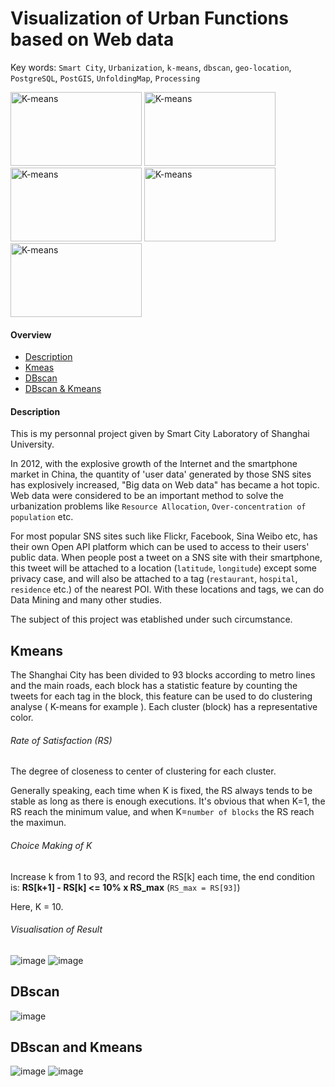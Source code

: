# Visualization of Urban Functions based on Web data
Key words: `Smart City`, `Urbanization`, `k-means`, `dbscan`, `geo-location`, `PostgreSQL`, `PostGIS`, `UnfoldingMap`, `Processing`

<img src="https://github.com/ZENG-Yuhao/Visualization-of-urban-functions-based-on-web-datas/blob/master/screenshots/result1.png" alt="K-means" width="210" height="118">
<img src="https://github.com/ZENG-Yuhao/Visualization-of-urban-functions-based-on-web-datas/blob/master/screenshots/result2.png" alt="K-means" width="210" height="118">
<img src="https://github.com/ZENG-Yuhao/Visualization-of-urban-functions-based-on-web-datas/blob/master/screenshots/dbscan2.png" alt="K-means" width="210" height="118">
<img src="https://github.com/ZENG-Yuhao/Visualization-of-urban-functions-based-on-web-datas/blob/master/screenshots/6.png" alt="K-means" width="210" height="118">
<img src="https://github.com/ZENG-Yuhao/Visualization-of-urban-functions-based-on-web-datas/blob/master/screenshots/9.png" alt="K-means" width="210" height="118">

#### Overview
* [Description](#description)
* [Kmeas](#kmeans)
* [DBscan](#dbscan)
* [DBscan & Kmeans](#dbscan-and-kmeans)

#### Description
This is my personnal project given by Smart City Laboratory of Shanghai University.

In 2012, with the explosive growth of the Internet and the smartphone market in China, the quantity of 'user data' generated by those SNS sites has explosively increased, "Big data on Web data" has became a hot topic. Web data were considered to be an important method to solve the urbanization problems like `Resource Allocation`, `Over-concentration of population` etc. 

For most popular SNS sites such like Flickr, Facebook, Sina Weibo etc, has their own Open API platform which can be used to access to their users' public data. When people post a tweet on a SNS site with their smartphone, this tweet will be attached to a location (`latitude`, `longitude`) except some privacy case, and will also be attached to a tag (`restaurant`, `hospital`, `residence` etc.) of the nearest POI. With these locations and tags, we can do Data Mining and many other studies.

The subject of this project was etablished under such circumstance.

## Kmeans
The Shanghai City has been divided to 93 blocks according to metro lines and the main roads, each block has a statistic feature by counting the tweets for each tag in the block, this feature can be used to do clustering analyse ( K-means for example ). Each cluster (block) has a representative color.

###### Rate of Satisfaction (RS)
The degree of closeness to center of clustering for each cluster.

Generally speaking, each time when K is fixed, the RS always tends to be stable as long as there is enough executions. 
It's obvious that when K=1, the RS reach the minimum value, and when K=`number of blocks` the RS reach the maximun.

###### Choice Making of K
Increase k from 1 to 93, and record the RS[k] each time, the end condition is: **RS[k+1] - RS[k] <= 10% x RS_max** (`RS_max = RS[93]`)

Here, K = 10.

###### Visualisation of Result
![image](https://github.com/ZENG-Yuhao/Visualization-of-urban-functions-based-on-web-datas/blob/master/screenshots/result1.png)
![image](https://github.com/ZENG-Yuhao/Visualization-of-urban-functions-based-on-web-datas/blob/master/screenshots/result2.png)

## DBscan
![image](https://github.com/ZENG-Yuhao/Visualization-of-urban-functions-based-on-web-datas/blob/master/screenshots/dbscan2.png)

## DBscan and Kmeans
![image](https://github.com/ZENG-Yuhao/Visualization-of-urban-functions-based-on-web-datas/blob/master/screenshots/6.png)
![image](https://github.com/ZENG-Yuhao/Visualization-of-urban-functions-based-on-web-datas/blob/master/screenshots/9.png)


